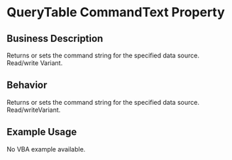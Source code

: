 # QueryTable CommandText Property

## Business Description
Returns or sets the command string for the specified data source. Read/write Variant.

## Behavior
Returns or sets the command string for the specified data source. Read/writeVariant.

## Example Usage
No VBA example available.